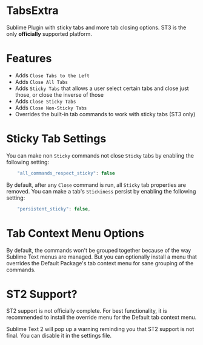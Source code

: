TabsExtra
=========

Sublime Plugin with sticky tabs and more tab closing options.  ST3 is the only **officially** supported platform.

# Features

- Adds `Close Tabs to the Left`
- Adds `Close All Tabs`
- Adds `Sticky Tabs` that allows a user select certain tabs and close just those, or close the inverse of those
- Adds `Close Sticky Tabs`
- Adds `Close Non-Sticky Tabs`
- Overrides the built-in tab commands to work with sticky tabs (ST3 only)

# Sticky Tab Settings
You can make non `Sticky` commands not close `Sticky` tabs by enabling the following setting:

```javascript
    "all_commands_respect_sticky": false
```

By default, after any `Close` command is run, all `Sticky` tab properties are removed.  You can make a tab's `Stickiness` persist by enabling the following setting:

```javascript
    "persistent_sticky": false,
```

# Tab Context Menu Options
By default, the commands won't be grouped together because of the way Sublime Text menus are managed.  But you can optionally install a menu that overrides the Default Package's tab context menu for sane grouping of the commands.

# ST2 Support?
ST2 support is not officially complete.  For best functionality, it is recommended to install the override menu for the Default tab context menu.

Sublime Text 2 will pop up a warning reminding you that ST2 support is not final.  You can disable it in the settings file.
